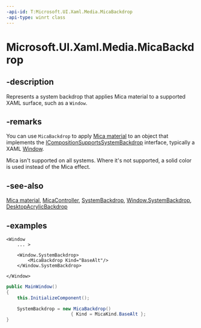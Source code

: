 ```yaml
---
-api-id: T:Microsoft.UI.Xaml.Media.MicaBackdrop
-api-type: winrt class
---
```


# Microsoft.UI.Xaml.Media.MicaBackdrop

<!--
public class MicaBackdrop : Microsoft.UI.Xaml.Media.SystemBackdrop
-->

## -description

Represents a system backdrop that applies Mica material to a supported XAML surface, such as a `Window`.

## -remarks

You can use `MicaBackdrop` to apply [Mica material](/windows/apps/design/style/mica) to an object that implements the [ICompositionSupportsSystemBackdrop](../microsoft.ui.composition/icompositionsupportssystembackdrop.md) interface, typically a XAML [Window](../microsoft.ui.xaml/window.md).

Mica isn't supported on all systems. Where it's not supported, a solid color is used instead of the Mica effect.

## -see-also

[Mica material](/windows/apps/design/style/mica), [MicaController](../microsoft.ui.composition.systembackdrops/micacontroller.md), [SystemBackdrop](systembackdrop.md), [Window.SystemBackdrop](../microsoft.ui.xaml/window_systembackdrop.md), [DesktopAcrylicBackdrop](desktopacrylicbackdrop.md)

## -examples

```xaml
<Window
    ... >

    <Window.SystemBackdrop>
        <MicaBackdrop Kind="BaseAlt"/>
    </Window.SystemBackdrop>

</Window>
```

```csharp
public MainWindow()
{
    this.InitializeComponent();

    SystemBackdrop = new MicaBackdrop() 
                        { Kind = MicaKind.BaseAlt };
}
```
